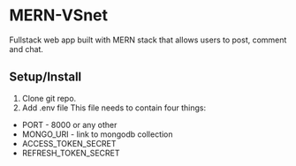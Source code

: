 # MERN-VSnet
Fullstack web app built with MERN stack that allows users to post, comment and chat.

## Setup/Install
1. Clone git repo.
2. Add .env file
This file needs to contain four things:
* PORT - 8000 or any other
* MONGO_URI - link to mongodb collection
* ACCESS_TOKEN_SECRET
* REFRESH_TOKEN_SECRET 
